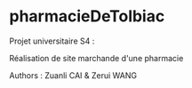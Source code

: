 # pharmacieDeTolbiac

Projet universitaire S4 :

Réalisation de site marchande d'une pharmacie 

Authors : Zuanli CAI & Zerui WANG
